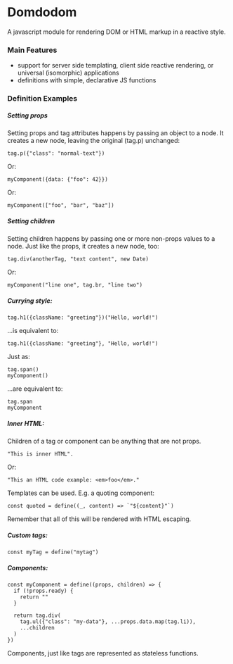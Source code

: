 # Domdodom

A javascript module for rendering DOM or HTML markup in a reactive style.

### Main Features

- support for server side templating, client side reactive rendering, or universal (isomorphic) applications
- definitions with simple, declarative JS functions

### Definition Examples

##### Setting props

Setting props and tag attributes happens by passing an object to a node. It creates a new node, leaving the
original (tag.p) unchanged:

```JS
tag.p({"class": "normal-text"})
```

Or:

```JS
myComponent({data: {"foo": 42}})
```

Or:

```JS
myComponent(["foo", "bar", "baz"])
```

##### Setting children

Setting children happens by passing one or more non-props values to a node. Just like the props, it creates a
new node, too:

```JS
tag.div(anotherTag, "text content", new Date)
```

Or:

```JS
myComponent("line one", tag.br, "line two")
```

##### Currying style:

```JS
tag.h1({className: "greeting"})("Hello, world!")
```

...is equivalent to:

```JS
tag.h1({className: "greeting"}, "Hello, world!")
```

Just as:

```JS
tag.span()
myComponent()
```

...are equivalent to:

```JS
tag.span
myComponent
```

##### Inner HTML:

Children of a tag or component can be anything that are not props.

```JS
"This is inner HTML".
```

Or:

```JS
"This an HTML code example: <em>foo</em>."
```

Templates can be used. E.g. a quoting component:

```JS
const quoted = define((_, content) => `"${content}"`)
```

Remember that all of this will be rendered with HTML escaping.

##### Custom tags:

```JS
const myTag = define("mytag")
```

##### Components:

```JS
const myComponent = define((props, children) => {
  if (!props.ready) {
    return ""
  }

  return tag.div(
    tag.ul({"class": "my-data"}, ...props.data.map(tag.li)),
    ...children
  )
})
```

Components, just like tags are represented as stateless functions.
